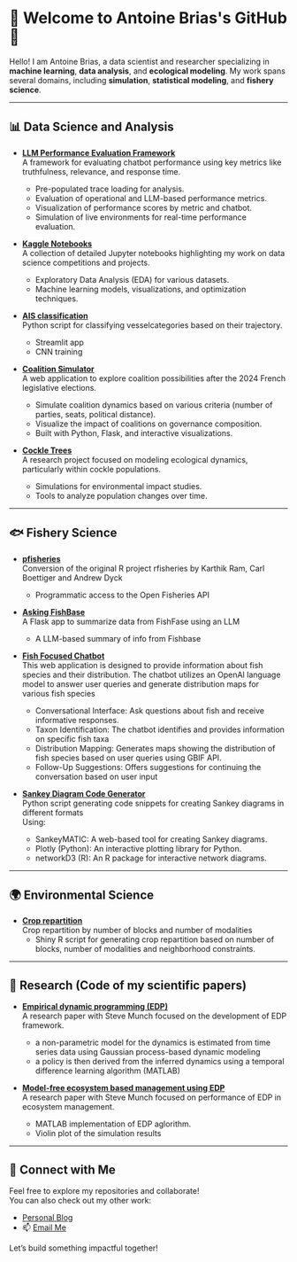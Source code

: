 # 🌟 Welcome to Antoine Brias's GitHub 🌟

Hello! I am Antoine Brias, a data scientist and researcher specializing in **machine learning**, **data analysis**, and **ecological modeling**. My work spans several domains, including **simulation**, **statistical modeling**, and **fishery science**.

---

## 📊 Data Science and Analysis
- **[LLM Performance Evaluation Framework](https://github.com/antoinebrias/llm_evaluation)**  
  A framework for evaluating chatbot performance using key metrics like truthfulness, relevance, and response time. 
  - Pre-populated trace loading for analysis.  
  - Evaluation of operational and LLM-based performance metrics.  
  - Visualization of performance scores by metric and chatbot.  
  - Simulation of live environments for real-time performance evaluation.

- **[Kaggle Notebooks](https://github.com/antoinebrias/kaggle)**  
  A collection of detailed Jupyter notebooks highlighting my work on data science competitions and projects.  
  - Exploratory Data Analysis (EDA) for various datasets.  
  - Machine learning models, visualizations, and optimization techniques.  

- **[AIS classification](https://github.com/antoinebrias/AIS_classification)**  
  Python script for classifying vesselcategories based on their trajectory.
  - Streamlit app
  - CNN training

- **[Coalition Simulator](https://github.com/antoinebrias/coalition)**  
  A web application to explore coalition possibilities after the 2024 French legislative elections.  
  - Simulate coalition dynamics based on various criteria (number of parties, seats, political distance).  
  - Visualize the impact of coalitions on governance composition.  
  - Built with Python, Flask, and interactive visualizations.  

- **[Cockle Trees](https://github.com/antoinebrias/cockle_trees)**  
  A research project focused on modeling ecological dynamics, particularly within cockle populations.   
  - Simulations for environmental impact studies.  
  - Tools to analyze population changes over time.  

---

## :fish: Fishery Science
- **[pfisheries](https://github.com/antoinebrias/pfisheries)**  
 Conversion of the original R project rfisheries by Karthik Ram, Carl Boettiger and Andrew Dyck 
  - Programmatic access to the Open Fisheries API  

- **[Asking FishBase](https://github.com/antoinebrias/askingfishbase)**  
  A Flask app to summarize data from FishFase using an LLM   
  - A LLM-based summary of info from Fishbase

- **[Fish Focused Chatbot](https://github.com/antoinebrias/chatbot_whaly)**  
  This web application is designed to provide information about fish species and their distribution. The chatbot utilizes an OpenAI language model to answer user queries and generate distribution maps for various fish species 
  - Conversational Interface: Ask questions about fish and receive informative responses.   
  - Taxon Identification: The chatbot identifies and provides information on specific fish taxa
  - Distribution Mapping: Generates maps showing the distribution of fish species based on user queries using GBIF API.
  - Follow-Up Suggestions: Offers suggestions for continuing the conversation based on user input
    
- **[Sankey Diagram Code Generator](https://github.com/antoinebrias/sankey_formatter)**  
  Python script generating code snippets for creating Sankey diagrams in different formats  
  Using:  
  - SankeyMATIC: A web-based tool for creating Sankey diagrams.  
  - Plotly (Python): An interactive plotting library for Python.
  - networkD3 (R): An R package for interactive network diagrams.

---

## 🌍 Environmental Science
- **[Crop repartition](https://github.com/antoinebrias/crop_repartition)**  
Crop repartition by number of blocks and number of modalities
  - Shiny R script for generating crop repartition based on number of blocks, number of modalities and neighborhood constraints.

---

## 🧪 Research (Code of my scientific papers)
- **[Empirical dynamic programming (EDP)](https://github.com/antoinebrias/EDP2)**  
  A research paper with Steve Munch focused on the development of EDP framework.   
  -  a non-parametric model for the dynamics is estimated from time series data using Gaussian process-based dynamic modeling 
  -  a policy is then derived from the inferred dynamics using a temporal difference learning algorithm (MATLAB)

- **[Model-free ecosystem based management using EDP](https://github.com/antoinebrias/EDP2)**  
  A research paper with Steve Munch focused on performance of EDP in ecosystem management.  
  - MATLAB implementation of EDP aglorithm.  
  - Violin plot of the simulation results
---

## 🔗 Connect with Me
Feel free to explore my repositories and collaborate!  
You can also check out my other work:  
- [Personal Blog](https://www.briaslab.fr/blog/)
- 📫 [Email Me](mailto:antoinebrias[@]gmail.com)  

Let’s build something impactful together!

